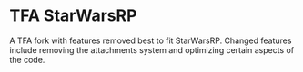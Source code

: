 # TFA StarWarsRP
A TFA fork with features removed best to fit StarWarsRP. Changed features include removing the attachments system and optimizing certain aspects of the code.
